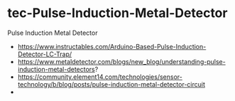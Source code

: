# tec-Pulse-Induction-Metal-Detector
Pulse Induction Metal Detector


 - https://www.instructables.com/Arduino-Based-Pulse-Induction-Detector-LC-Trap/
 - https://www.metaldetector.com/blogs/new_blog/understanding-pulse-induction-metal-detectors?
 - https://community.element14.com/technologies/sensor-technology/b/blog/posts/pulse-induction-metal-detector-circuit
 - 
